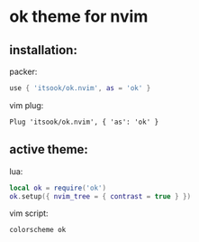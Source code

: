 # ok theme for nvim

## installation:

packer:

```lua
use { 'itsook/ok.nvim', as = 'ok' }
```

vim plug: 

```vim
Plug 'itsook/ok.nvim', { 'as': 'ok' }
```

## active theme:

lua:

```lua
local ok = require('ok')
ok.setup({ nvim_tree = { contrast = true } })
```

vim script:

```vim
colorscheme ok
```
